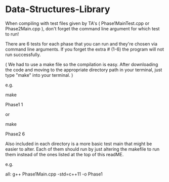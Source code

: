 # Data-Structures-Library

When compiling with test files given by TA's
( Phase1MainTest.cpp or Phase2Main.cpp ), don't forget the
command line argument for which test to run!

There are 6 tests for each phase that you can run and they're chosen via command line arguments.
If you forget the extra # (1-6) the program will not run successfully.

( We had to use a make file so the compilation is easy. After downloading the code and moving to the appropriate directory path
in your terminal, just type "make" into your terminal. )

e.g. 

make

Phase1 1

or 

make

Phase2 6

Also included in each directory is a more basic test main that might be easier to alter. Each of them should run by just altering the makefile 
to run them instead of the ones listed at the top of this readME.

e.g.

all: 
	g++ Phase1Main.cpp -std=c++11  -o Phase1 
